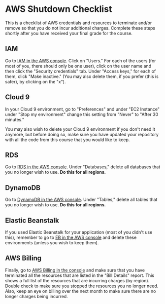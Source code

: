 # AWS Shutdown Checklist

This is a checklist of AWS credentials and resources to terminate and/or remove so that you do not incur additional charges. Complete these steps shortly after you have received your final grade for the course. 

## IAM 

Go to [IAM in the AWS console](https://console.aws.amazon.com/iam). Click on "Users." For each of the users (for most of you, there should only be one user), click on the user name and then click the "Security credentials" tab. Under "Access keys," for each of them, click "Make inactive." (You may also delete them, if you prefer (this is safer), by clicking on the "x"). 

## Cloud 9

In your Cloud 9 environment, go to "Preferences" and under "EC2 Instance" under "Stop my environment" change this setting from "Never" to "After 30 minutes." 

You may also wish to delete your Cloud 9 environment if you don't need it anymore, but before doing so, make sure you have updated your repository with all the code from this course that you would like to keep. 

## RDS

Go to [RDS in the AWS console](https://console.aws.amazon.com/rds). Under "Databases," delete all databases that you no longer wish to use. **Do this for all regions.** 

## DynamoDB

Go to [DynamoDB in the AWS console](https://console.aws.amazon.com/dynamodb). Under "Tables," delete all tables that you no longer wish to use. **Do this for all regions.** 

## Elastic Beanstalk

If you used Elastic Beanstalk for your application (most of you didn't use this), remember to go to [EB in the AWS console](https://console.aws.amazon.com/elasticbeanstalk) and delete these environments (unless you wish to keep them). 

## AWS Billing

Finally, go to [AWS Billing in the console](https://console.aws.amazon.com/billing) and make sure that you have terminated all the resources that are listed in the "Bill Details" report. This shows a full list of the resources that are incurring charges (by region). Double check to make sure you stopped the resources you no longer need. Also, keep an eye on billing over the next month to make sure there are no longer charges being incurred. 

